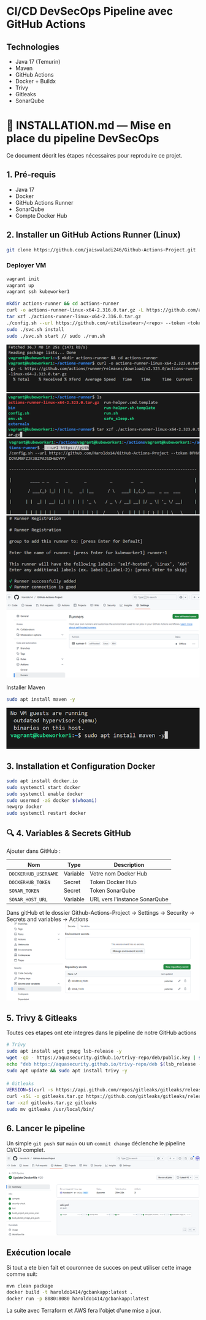 # CI/CD DevSecOps Pipeline avec GitHub Actions

## Technologies

- Java 17 (Temurin)
- Maven
- GitHub Actions
- Docker + Buildx
- Trivy
- Gitleaks
- SonarQube


# 📆 INSTALLATION.md — Mise en place du pipeline DevSecOps

Ce document décrit les étapes nécessaires pour reproduire ce projet.

## 1. Pré-requis

- Java 17
- Docker
- GitHub Actions Runner
- SonarQube
- Compte Docker Hub

## 2. Installer un GitHub Actions Runner (Linux)

```bash
git clone https://github.com/jaiswaladi246/Github-Actions-Project.git
```
### Deployer VM
```bash
vagrant init 
vagrant up
vagrant ssh kubeworker1
```
```bash
mkdir actions-runner && cd actions-runner
curl -o actions-runner-linux-x64-2.316.0.tar.gz -L https://github.com/actions/runner/releases/download/v2.316.0/actions-runner-linux-x64-2.316.0.tar.gz
tar xzf ./actions-runner-linux-x64-2.316.0.tar.gz
./config.sh --url https://github.com/<utilisateur>/<repo> --token <token>
sudo ./svc.sh install
sudo ./svc.sh start // sudo ./run.sh
```
![Telechargement Actions Runner](Images/photo_1.png)
![Désarchiver](Images/photo_2.png)
![Configuration pour GitHub](Images/photo_3.png)
![Configuration runner](Images/photo_4.png)
![Confirmation via GitHub](Images/photo_5.png)

Installer Maven
```bash
sudo apt install maven -y
```
![Installation Maven](Images/photo_9.png)

## 3. Installation et Configuration Docker
```bash
sudo apt install docker.io
sudo systemctl start docker
sudo systemctl enable docker
sudo usermod -aG docker $(whoami)
newgrp docker
sudo systemctl restart docker
```

## 🔍 4. Variables & Secrets GitHub
Ajouter dans GitHub :

| Nom                  | Type    | Description                  |
|----------------------|---------|------------------------------|
| `DOCKERHUB_USERNAME` | Variable | Votre nom Docker Hub         |
| `DOCKERHUB_TOKEN`    | Secret   | Token Docker Hub             |
| `SONAR_TOKEN`        | Secret   | Token SonarQube              |
| `SONAR_HOST_URL`     | Variable | URL vers l'instance SonarQube|

Dans gitHub et le dossier Github-Actions-Project -> Settings -> Security -> Secrets and variables -> Actions 
![Configuration Actions](Images/photo_17.png)


## 5. Trivy & Gitleaks
Toutes ces etapes ont ete integres dans le pipeline de notre GitHub actions
```bash
# Trivy
sudo apt install wget gnupg lsb-release -y
wget -qO - https://aquasecurity.github.io/trivy-repo/deb/public.key | sudo apt-key add -
echo "deb https://aquasecurity.github.io/trivy-repo/deb $(lsb_release -sc) main" | sudo tee /etc/apt/sources.list.d/trivy.list
sudo apt update && sudo apt install trivy -y

# Gitleaks
VERSION=$(curl -s https://api.github.com/repos/gitleaks/gitleaks/releases/latest | grep tag_name | cut -d '"' -f 4)
curl -sSL -o gitleaks.tar.gz https://github.com/gitleaks/gitleaks/releases/download/${VERSION}/gitleaks_${VERSION#v}_linux_x64.tar.gz
tar -xzf gitleaks.tar.gz gitleaks
sudo mv gitleaks /usr/local/bin/
```

## 6. Lancer le pipeline
Un simple `git push` sur `main` ou un `commit change` déclenche le pipeline CI/CD complet.
![Worflow GitHub](Images/photo_16.png)


## Exécution locale
Si tout a ete bien fait et couronnee de succes on peut utiliser cette image comme suit:
```bash
mvn clean package
docker build -t haroldo1414/gcbankapp:latest .
docker run -p 8080:8080 haroldo1414/gcbankapp:latest
```

La suite avec Terraform et AWS fera l'objet d'une mise a jour.